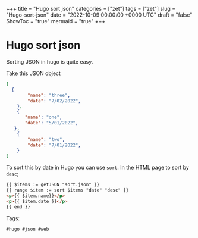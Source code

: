 +++
title = "Hugo sort json"
categories = ["zet"]
tags = ["zet"]
slug = "Hugo-sort-json"
date = "2022-10-09 00:00:00 +0000 UTC"
draft = "false"
ShowToc = "true"
mermaid = "true"
+++

# Hugo sort json

Sorting JSON in hugo is quite easy.

Take this JSON object

```JSON
[ 
  {
        "name": "three",
        "date": "7/02/2022",
    },
    {
       "name": "one",
       "date": "5/01/2022",
   },
    {
        "name": "two",
        "date": "7/01/2022",
    }
]
```

To sort this by date in Hugo you can use `sort`. In the HTML page to sort by `desc`;

```html
{{ $items := getJSON "sort.json" }}
{{ range $item := sort $items "date" "desc" }}
<p>{{ $item.name}}</p>
<p>{{ $item.date }}</p>
{{ end }}
```

Tags:

    #hugo #json #web

